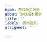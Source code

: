 ```yaml
---
name: 游戏版本更新
about: 游戏版本更新
title: ''
labels: 版本更新
assignees: ''

---
```


[游戏名称]:{}
[更新时间]:{}
[版本号]:{}
[官方链接]:{}
[更新内容]:{}
